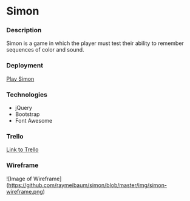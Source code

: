 # Simon
### Description
Simon is a game in which the player must test their ability to remember sequences of color and sound.
### Deployment
<a href="https://raymeibaum.github.io/simon/">Play Simon</a>
### Technologies
* jQuery
* Bootstrap
* Font Awesome
### Trello
<a href="https://trello.com/b/rmXfYsDm/simon">Link to Trello</a>
### Wireframe
![Image of Wireframe]
(https://github.com/raymeibaum/simon/blob/master/img/simon-wireframe.png)
